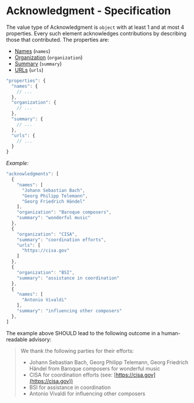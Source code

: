 # Acknowledgment - Specification

The value type of Acknowledgment is `object` with at least 1 and at most 4 properties. Every such element acknowledges
contributions by describing those that contributed.
The properties are:

* [Names](acknowledgment/names-spec.en.md) (`names`)
* [Organization](acknowledgment/organization-spec.en.md) (`organization`)
* [Summary](acknowledgment/summary-spec.en.md) (`summary`)
* [URLs](acknowledgment/urls-spec.en.md) (`urls`)

```javascript
"properties": {
  "names": {
    // ...
  },
  "organization": {
    // ...
  },
  "summary": {
    // ...
  },
  "urls": {
    // ...
  }
}
```

*Example:*

```javascript
"acknowledgments": [
  {
    "names": [
      "Johann Sebastian Bach",
      "Georg Philipp Telemann",
      "Georg Friedrich Händel"
    ],
    "organization": "Baroque composers",
    "summary": "wonderful music"
  },
  {
    "organization": "CISA",
    "summary": "coordination efforts",
    "urls": [
      "https://cisa.gov"
    ]
  },
  {
    "organization": "BSI",
    "summary": "assistance in coordination"
  },
  {
    "names": [
      "Antonio Vivaldi"
    ],
    "summary": "influencing other composers"
  },
]
```

The example above SHOULD lead to the following outcome in a human-readable advisory:

> We thank the following parties for their efforts:
>
> * Johann Sebastian Bach, Georg Philipp Telemann, Georg Friedrich Händel from Baroque composers for wonderful music
> * CISA for coordination efforts (see: [https://cisa.gov](https://cisa.gov))
> * BSI for assistance in coordination
> * Antonio Vivaldi for influencing other composers
